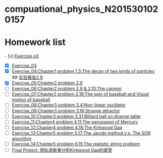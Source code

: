 # compuational_physics_N2015301020157
# Homework list
- [x] [Exercise o3](https://github.com/XiaoxiaTao/compuational_physics_N2015301020157/blob/master/Exercise_02)
- [x] [Exercise_03](https://github.com/XiaoxiaTao/compuational_physics_N2015301020157/blob/master/Exercise_03.py)
- [x] [Exercise_04:Chapter1 problem 1.5:The decay of two kinds of particles](https://github.com/XiaoxiaTao/compuational_physics_N2015301020157/blob/master/Exercise_04:Chapter1%20problem%201.1.py)
                               ## [实验报告2.9](https://www.zybuluo.com/Xiaoxia-/note/901840)
- [x] [Exercise_05:Chapter2 problem 2.9](https://github.com/XiaoxiaTao/compuational_physics_N2015301020157/blob/master/Exercise_05:Chapter2%20problem2.9.py)
- [ ] [Exercise_06:Chapter2 problem 2.9 & 2.10:The cannon](https://github.com/XiaoxiaTao/compuational_physics_N2015301020157/blob/master/Exercise_06:Chapter2%20problem%202.9%20%26%202.10:The%20cannon)
- [ ] [Exercise_07:Chapter2 problem 2.19:The spin of baseball and Visual motion of baseball](https://github.com/XiaoxiaTao/compuational_physics_N2015301020157/blob/master/Exercise_07:Chapter2%20problem%202.19:The%20spin%20of%20baseball%20and%20Visual%20motion%20of%20baseball)
- [ ] [Exercise_08:Chapter3 problem 3.4:Non-linear oscillator ](https://github.com/XiaoxiaTao/compuational_physics_N2015301020157/blob/master/Exercise_08:Chapter3%20problem%203.4:Non-linear%20oscillator)
- [ ] [Exercise_09:Chapter3 problem 3.16:Strange attractor](https://github.com/XiaoxiaTao/compuational_physics_N2015301020157/blob/master/Exercise_09:Chapter3%20problem%203.16:Strange%20attractor)
- [ ] [Exercise_10:Chapter3 problem 3.31:Billiard ball on diverse table ](https://github.com/XiaoxiaTao/compuational_physics_N2015301020157/blob/master/Exercise_10:Chapter3%20problem%203.31:Billiard%20ball%20on%20diverse%20table)
- [ ] [Exercise_11:Chapter4 problem 4.11:The percession of Mercury](https://github.com/XiaoxiaTao/compuational_physics_N2015301020157/blob/master/Exercise_11:Chapter4%20problem%204.11:The%20percession%20of%20Mercury)
- [ ] [Exercise_12:Chapter4 problem 4.18:The Kirkwood Gap](https://github.com/XiaoxiaTao/compuational_physics_N2015301020157/blob/master/Exercise_12:Chapter4%20problem%204.18:The%20Kirkwood%20Gap)
- [ ] [Exercise_13:Chapter5 problem 5.17:The Jacobi method v.s. The SOR algorithm](https://github.com/XiaoxiaTao/compuational_physics_N2015301020157/blob/master/Exercise_13:Chapter5%20problem%205.17:The%20Jacobi%20method%20v.s.%20The%20SOR%20algorithm)
- [ ] [Exercise_14:Chapter5 problem 6.15:The realistic string problem ](https://github.com/XiaoxiaTao/compuational_physics_N2015301020157/blob/master/Exercise_14:Chapter5%20problem%206.15:The%20realistic%20string%20problem)
- [ ] [Final Project: 用轨道能量分析Kirkwood Gap的缝宽](https://github.com/XiaoxiaTao/compuational_physics_N2015301020157/blob/master/Final%20Project%20%E7%94%A8%E8%BD%A8%E9%81%93%E8%83%BD%E9%87%8F%E5%88%86%E6%9E%90Kirkwood%20Gap%E7%9A%84%E7%BC%9D%E5%AE%BD)
